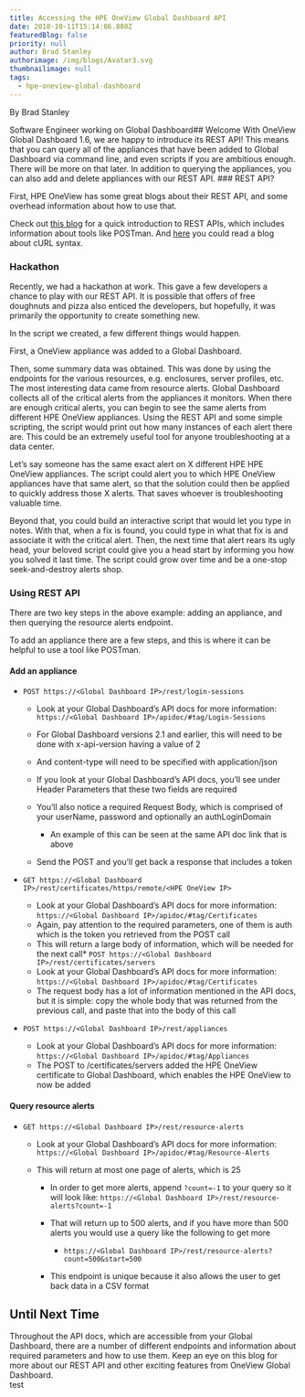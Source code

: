 ```yaml
---
title: Accessing the HPE OneView Global Dashboard API
date: 2018-10-11T15:14:06.880Z
featuredBlog: false
priority: null
author: Brad Stanley
authorimage: /img/blogs/Avatar3.svg
thumbnailimage: null
tags:
  - hpe-oneview-global-dashboard
---
```

By Brad Stanley

Software Engineer working on Global Dashboard## Welcome
With OneView Global Dashboard 1.6, we are happy to introduce its REST API! This means that you can query all of the appliances that have been added to Global Dashboard via command line, and even scripts if you are ambitious enough. There will be more on that later. In addition to querying the appliances, you can also add and delete appliances with our REST API. ### REST API? 

First, HPE OneView has some great blogs about their REST API, and some overhead information about how to use that. 

Check out [this blog](/blog/first-step-with-programming-the-hpe-composable-api) for a quick introduction to REST APIs, which includes information about tools like POSTman. And [here](/blog/curling-through-the-oneview-api) you could read a blog about cURL syntax. 

### Hackathon

Recently, we had a hackathon at work. This gave a few developers a chance to play with our REST API.  It is possible that offers of free doughnuts and pizza also enticed the developers, but hopefully, it was primarily the opportunity to create something new.

In the script we created, a few different things would happen.

First, a OneView appliance was added to a Global Dashboard. 

Then, some summary data was obtained. This was done by using the endpoints for the various resources, e.g. enclosures, server profiles, etc. The most interesting data came from resource alerts. Global Dashboard collects all of the critical alerts from the appliances it monitors. When there are enough critical alerts, you can begin to see the same alerts from different HPE OneView appliances. Using the REST API and some simple scripting, the script would print out how many instances of each alert there are. This could be an extremely useful tool for anyone troubleshooting at a data center.

Let’s say someone has the same exact alert on X different HPE HPE OneView appliances. The script could alert you to which HPE OneView appliances have that same alert, so that the solution could then be applied to quickly address those X alerts. That saves whoever is troubleshooting valuable time. 

Beyond that, you could build an interactive script that would let you type in notes. With that, when a fix is found, you could type in what that fix is and associate it with the critical alert. Then, the next time that alert rears its ugly head, your beloved script could give you a head start by informing you how you solved it last time. The script could grow over time and be a one-stop seek-and-destroy alerts shop.

### Using REST API

There are two key steps in the above example: adding an appliance, and then querying the resource alerts endpoint. 

To add an appliance there are a few steps, and this is where it can be helpful to use a tool like POSTman. 

#### **Add an appliance**

* `POST https://<Global Dashboard IP>/rest/login-sessions`

  * Look at your Global Dashboard’s API docs for more information: `https://<Global Dashboard IP>/apidoc/#tag/Login-Sessions`
  * For Global Dashboard versions 2.1 and earlier, this will need to be done with x-api-version having a value of 2
  * And content-type will need to be specified with application/json
  * If you look at your Global Dashboard’s API docs, you’ll see under Header Parameters that these two fields are required
  * You’ll also notice a required Request Body, which is comprised of your userName, password and optionally an authLoginDomain

    * An example of this can be seen at the same API doc link that is above
  * Send the POST and you’ll get back a response that includes a token
* `GET https://<Global Dashboard IP>/rest/certificates/https/remote/<HPE OneView IP>`

  * Look at your Global Dashboard’s API docs for more information: `https://<Global Dashboard IP>/apidoc/#tag/Certificates`
  * Again, pay attention to the required parameters, one of them is auth which is the token you retrieved from the POST call 
  * This will return a large body of information, which will be needed for the next call* `POST https://<Global Dashboard IP>/rest/certificates/servers`
  * Look at your Global Dashboard’s API docs for more information: `https://<Global Dashboard IP>/apidoc/#tag/Certificates`
  * The request body has a lot of information mentioned in the API docs, but it is simple: copy the whole body that was returned from the previous call, and paste that into the body of this call
* `POST https://<Global Dashboard IP>/rest/appliances`

  * Look at your Global Dashboard’s API docs for more information: `https://<Global Dashboard IP>/apidoc/#tag/Appliances`
  * The POST to /certificates/servers added the HPE OneView certificate to Global Dashboard, which enables the HPE OneView to now be added

#### **Query resource alerts**

* `GET https://<Global Dashboard IP>/rest/resource-alerts`

  * Look at your Global Dashboard’s API docs for more information: `https://<Global Dashboard IP>/apidoc/#tag/Resource-Alerts`
  * This will return at most one page of alerts, which is 25

    * In order to get more alerts, append `?count=-1` to your query so it will look like: `https://<Global Dashboard IP>/rest/resource-alerts?count=-1`
    * That will return up to 500 alerts, and if you have more than 500 alerts you would use a query like the following to get more

      * `https://<Global Dashboard IP>/rest/resource-alerts?count=500&start=500`
    * This endpoint is unique because it also allows the user to get back data in a CSV format

## Until Next Time

Throughout the API docs, which are accessible from your Global Dashboard, there are a number of different endpoints and information about required parameters and how to use them. Keep an eye on this blog for more about our REST API and other exciting features from OneView Global Dashboard.\
test